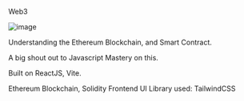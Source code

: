Web3

![image](https://user-images.githubusercontent.com/42377896/165865365-5087e541-6639-4f7f-ade6-716d2b5b2c66.png)

Understanding the Ethereum Blockchain, and Smart Contract.

A big shout out to Javascript Mastery on this.

Built on ReactJS, Vite.

Ethereum Blockchain, Solidity
Frontend UI Library used: TailwindCSS

